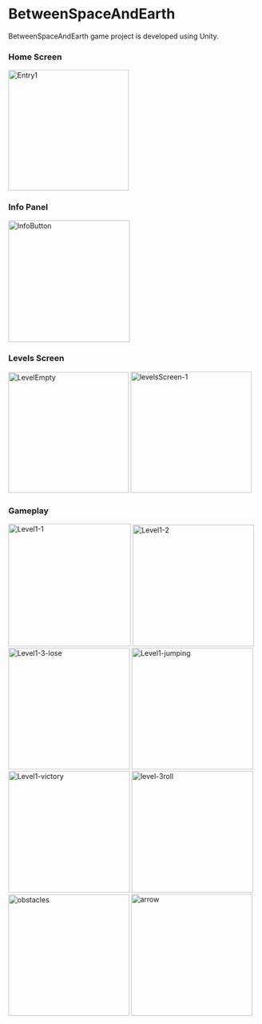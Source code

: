 # BetweenSpaceAndEarth
BetweenSpaceAndEarth game project is developed using Unity.

<h3>Home Screen</h3>
<img width="241" alt="Entry1" src="https://github.com/erendagstan/BetweenSpaceAndEarth/assets/86521359/a484c05f-29aa-45be-b076-7b90df032f65">

<h3>Info Panel</h3>
<img width="243" alt="InfoButton" src="https://github.com/erendagstan/BetweenSpaceAndEarth/assets/86521359/f6328ea2-bc02-49fc-aa9d-43251f9e11e4">

<h3>Levels Screen</h3>
<img width="241" alt="LevelEmpty" src="https://github.com/erendagstan/BetweenSpaceAndEarth/assets/86521359/a296563e-b52e-4022-bd61-972258569565">
<img width="242" alt="levelsScreen-1" src="https://github.com/erendagstan/BetweenSpaceAndEarth/assets/86521359/2acfe024-dafc-4a2d-a9d4-986639b7e978">

<h3>Gameplay</h3>
<img width="245" alt="Level1-1" src="https://github.com/erendagstan/BetweenSpaceAndEarth/assets/86521359/700cd386-c949-4493-9b46-b94724a01129">
<img width="243" alt="Level1-2" src="https://github.com/erendagstan/BetweenSpaceAndEarth/assets/86521359/eedb2f25-732a-4c4a-92c8-d3d4f954b232">
<img width="243" alt="Level1-3-lose" src="https://github.com/erendagstan/BetweenSpaceAndEarth/assets/86521359/4ebce249-3ab4-49e7-967c-d0f574b804a7">
<img width="243" alt="Level1-jumping" src="https://github.com/erendagstan/BetweenSpaceAndEarth/assets/86521359/26c07304-2c17-47d9-b2d3-cb9d1d5e3c42">
<img width="243" alt="Level1-victory" src="https://github.com/erendagstan/BetweenSpaceAndEarth/assets/86521359/8acf3551-925f-413a-86d5-2a1f5f3aff2c">
<img width="243" alt="level-3roll" src="https://github.com/erendagstan/BetweenSpaceAndEarth/assets/86521359/ad2af08d-d37e-4425-9f87-355e069ec8be">
<img width="242" alt="obstacles" src="https://github.com/erendagstan/BetweenSpaceAndEarth/assets/86521359/a6ae61a1-5fe8-445d-84bc-c37679d897d9">
<img width="243" alt="arrow" src="https://github.com/erendagstan/BetweenSpaceAndEarth/assets/86521359/b1f22295-2e4b-48f3-9269-e4f7de47c10b">
